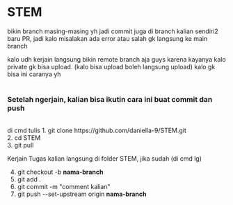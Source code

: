 # STEM

bikin branch masing-masing yh jadi commit juga di branch kalian sendiri2 baru PR, jadi kalo misalakan ada error atau salah gk langsung ke main branch

kalo udh kerjain langsung bikin remote branch aja guys karena kayanya kalo private gk bisa upload. (kalo bisa upload boleh langsung upload) kalo gk bisa ini caranya yh
<br> <br>
<h3>Setelah ngerjain, kalian bisa ikutin cara ini buat commit dan push</h3>

<br>
di cmd tulis
1. git clone https://github.com/daniella-9/STEM.git<br>
2. cd STEM <br>
3. git pull<br>

Kerjain Tugas kalian langsung di folder STEM, jika sudah (di cmd lg)

4. git checkout -b <b>nama-branch</b> <br>
5. git add . <br>
6. git commit -m "comment kalian" <br>
7. git push --set-upstream origin <b>nama-branch</b>

